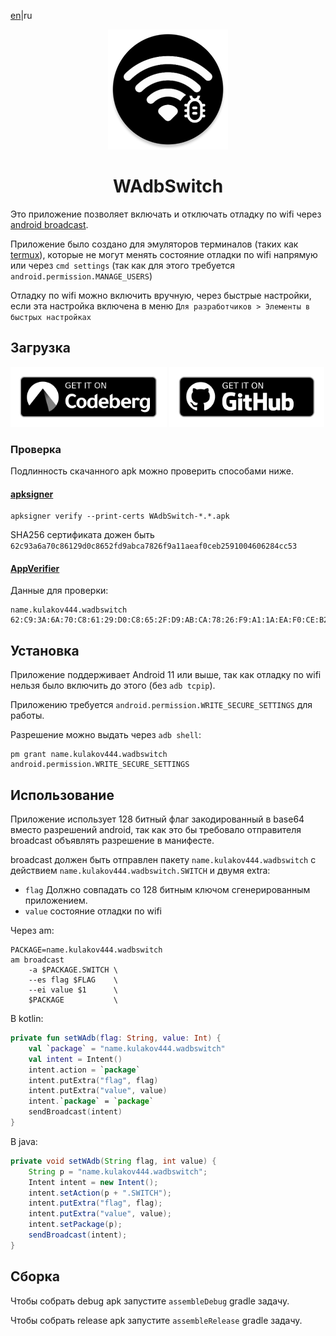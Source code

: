 <!--
    SPDX-FileCopyrightText: NONE

    SPDX-License-Identifier: Unlicense
-->
[en](README.md)|ru

<p align="center">
    <img src="./icon.png">
</p>

<h1 align="center">WAdbSwitch</h1>

Это приложение позволяет включать и отключать отладку по wifi через [android broadcast](https://developer.android.com/develop/background-work/background-tasks/broadcasts).

Приложение было создано для эмуляторов терминалов (таких как [termux](https://github.com/termux/termux-app)), которые не могут менять состояние отладки по wifi напрямую или через `cmd settings` (так как для этого требуется `android.permission.MANAGE_USERS`)

Отладку по wifi можно включить вручную, через быстрые настройки, если эта настройка включена в меню `Для разработчиков > Элементы в быстрых настройках`

## Загрузка

[<img src="badges/get-it-on-codeberg.png" alt="Get it on Codeberg" height="96">](https://codeberg.org/)
[<img src="badges/get-it-on-github.png" alt="Get it on GitHub" height="96">](https://github.com/)

### Проверка

Подлинность скачанного apk можно проверить способами ниже.

#### [apksigner](https://developer.android.com/studio/command-line/apksigner#usage-verify)

```shell
apksigner verify --print-certs WAdbSwitch-*.*.apk
```

SHA256 сертификата дожен быть `62c93a6a70c86129d0c8652fd9abca7826f9a11aeaf0ceb2591004606284cc53`

#### [AppVerifier](https://github.com/soupslurpr/AppVerifier)

Данные для проверки:

```
name.kulakov444.wadbswitch
62:C9:3A:6A:70:C8:61:29:D0:C8:65:2F:D9:AB:CA:78:26:F9:A1:1A:EA:F0:CE:B2:59:10:04:60:62:84:CC:53
```

## Установка

Приложение поддерживает Android 11 или выше, так как отладку по wifi нельзя было включить до этого (без `adb tcpip`).

Приложению требуется `android.permission.WRITE_SECURE_SETTINGS` для работы.

Разрешение можно выдать через `adb shell`:

```shell
pm grant name.kulakov444.wadbswitch android.permission.WRITE_SECURE_SETTINGS
```

## Использование

Приложение использует 128 битный флаг закодированный в base64 вместо разрешений android, так как это бы требовало отправителя broadcast объявлять разрешение в манифесте.

broadcast должен быть отправлен пакету `name.kulakov444.wadbswitch` с действием `name.kulakov444.wadbswitch.SWITCH` и двумя extra:

- `flag` Должно совпадать со 128 битным ключом сгенерированным приложением.
- `value` состояние отладки по wifi

Через am:

```shell
PACKAGE=name.kulakov444.wadbswitch
am broadcast
    -a $PACKAGE.SWITCH \
    --es flag $FLAG    \
    --ei value $1      \
    $PACKAGE           \

```

В kotlin:

```kotlin
private fun setWAdb(flag: String, value: Int) {
    val `package` = "name.kulakov444.wadbswitch"
    val intent = Intent()
    intent.action = `package`
    intent.putExtra("flag", flag)
    intent.putExtra("value", value)
    intent.`package` = `package`
    sendBroadcast(intent)
}

```

В java:

```java
private void setWAdb(String flag, int value) {
    String p = "name.kulakov444.wadbswitch";
    Intent intent = new Intent();
    intent.setAction(p + ".SWITCH");
    intent.putExtra("flag", flag);
    intent.putExtra("value", value);
    intent.setPackage(p);
    sendBroadcast(intent);
}

```

## Сборка

Чтобы собрать debug apk запустите `assembleDebug` gradle задачу.

Чтобы собрать release apk запустите `assembleRelease` gradle задачу.

